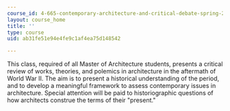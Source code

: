 ```yaml
---
course_id: 4-665-contemporary-architecture-and-critical-debate-spring-2002
layout: course_home
title: ''
type: course
uid: ab31fe51e94e4fe9c1af4ea75d148542

---
```

This class, required of all Master of Architecture students, presents a critical review of works, theories, and polemics in architecture in the aftermath of World War II. The aim is to present a historical understanding of the period, and to develop a meaningful framework to assess contemporary issues in architecture. Special attention will be paid to historiographic questions of how architects construe the terms of their "present."
